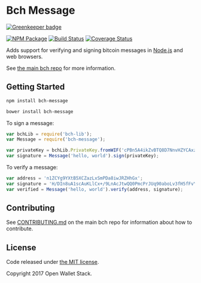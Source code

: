 Bch Message
=======

[![Greenkeeper badge](https://badges.greenkeeper.io/owstack/bch-message.svg)](https://greenkeeper.io/)

[![NPM Package](https://img.shields.io/npm/v/bch-message.svg?style=flat-square)](https://www.npmjs.org/package/bch-message)
[![Build Status](https://img.shields.io/travis/owstack/bch-message.svg?branch=master&style=flat-square)](https://travis-ci.org/owstack/bch-message)
[![Coverage Status](https://img.shields.io/coveralls/owstack/bch-message.svg?style=flat-square)](https://coveralls.io/r/owstack/bch-message?branch=master)

Adds support for verifying and signing bitcoin messages in [Node.js](http://nodejs.org/) and web browsers.

See [the main bch repo](https://github.com/owstack/bch) for more information.

## Getting Started

```sh
npm install bch-message
```

```sh
bower install bch-message
```

To sign a message:

```javascript
var bchLib = require('bch-lib');
var Message = require('bch-message');

var privateKey = bchLib.PrivateKey.fromWIF('cPBn5A4ikZvBTQ8D7NnvHZYCAxzDZ5Z2TSGW2LkyPiLxqYaJPBW4');
var signature = Message('hello, world').sign(privateKey);
```

To verify a message:

```javascript
var address = 'n1ZCYg9YXtB5XCZazLxSmPDa8iwJRZHhGx';
var signature = 'H/DIn8uA1scAuKLlCx+/9LnAcJtwQQ0PmcPrJUq90aboLv3fH5fFvY+vmbfOSFEtGarznYli6ShPr9RXwY9UrIY=';
var verified = Message('hello, world').verify(address, signature);
```

## Contributing

See [CONTRIBUTING.md](https://github.com/owstack/bch/blob/master/CONTRIBUTING.md) on the main bch repo for information about how to contribute.

## License

Code released under [the MIT license](https://github.com/owstack/bch/blob/master/LICENSE).

Copyright 2017 Open Wallet Stack.

